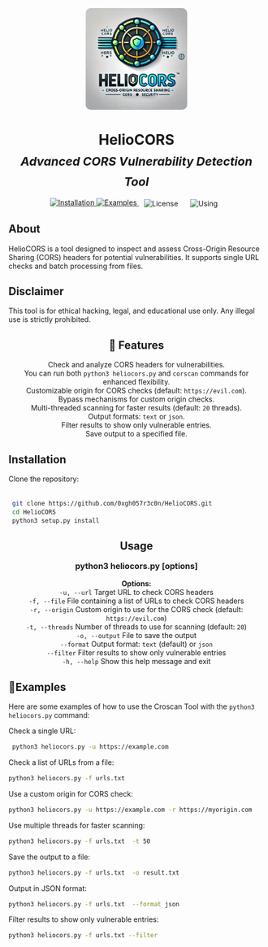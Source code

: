 <p align="center">
  <img src="https://raw.githubusercontent.com/0xgh057r3c0n/HelioCORS/main/logo/logo.webp" alt="Croscan Logo" width="200" style="border-radius: 10px;">
</p>

<h1 align="center">
  HelioCORS
  <br>
<sub><i>Advanced CORS Vulnerability Detection Tool</i></sub><br>
</h1>

<p align="center">
  <a href="#installation">
    <img src="https://img.shields.io/badge/installation-⚙️-blue?style=for-the-badge&logo=python" alt="Installation">
  </a> 

  <a href="#examples">
    <img src="https://img.shields.io/badge/examples-🚀-green?style=for-the-badge" alt="Examples">
  </a> 

  <a href="https://github.com/0xgh057r3c0n/HelioCORS?tab=MIT-1-ov-file" style="text-decoration: none; margin: 0 10px;">
    <img src="https://img.shields.io/badge/license-📜-red?style=for-the-badge" alt="License" style="vertical-align: middle;">
  </a>

  <a href="#usage" style="text-decoration: none; margin: 0 10px;">
    <img src="https://img.shields.io/badge/using-🛠️-purple?style=for-the-badge" alt="Using" style="vertical-align: middle;">
  </a>
</p>



## About
HelioCORS is a tool designed to inspect and assess Cross-Origin Resource Sharing (CORS) headers for potential vulnerabilities. It supports single URL checks and batch processing from files.
## Disclaimer
 This tool is for ethical hacking, legal, and educational use only. Any illegal use is strictly prohibited.


<h2 id="features" style="text-align: center;">🌟 Features</h2>
<ul style="text-align: center; font-size: 14px; list-style-type: none; padding: 0;">
  <li>Check and analyze CORS headers for vulnerabilities.</li>
  <li>You can run both <code>python3 heliocors.py</code> and <code>corscan</code> commands for enhanced flexibility.</li>
  <li>Customizable origin for CORS checks (default: <code>https://evil.com</code>).</li>
  <li>Bypass mechanisms for custom origin checks.</li>
  <li>Multi-threaded scanning for faster results (default: <code>20</code> threads).</li>
  <li>Output formats: <code>text</code> or <code>json</code>.</li>
  <li>Filter results to show only vulnerable entries.</li>
  <li>Save output to a specified file.</li>
</ul>


## Installation
 Clone the repository:
   ```bash
    
    git clone https://github.com/0xgh057r3c0n/HelioCORS.git
    cd HelioCORS
    python3 setup.py install

   ```
<h2 id="usage" style="text-align: center;">Usage</h2>
<p style="text-align: center; font-size: 16px;">
  <strong> python3 heliocors.py [options]</strong>
</p>
<p style="text-align: center; font-size: 14px;">
  <strong>Options:</strong><br>
  <code>-u, --url</code> Target URL to check CORS headers<br>
  <code>-f, --file</code> File containing a list of URLs to check CORS headers<br>
  <code>-r, --origin</code> Custom origin to use for the CORS check (default: <code>https://evil.com</code>)<br>
  <code>-t, --threads</code> Number of threads to use for scanning (default: <code>20</code>)<br>
  <code>-o, --output</code> File to save the output<br>
  <code>--format</code> Output format: <code>text</code> (default) or <code>json</code><br>
  <code>--filter</code> Filter results to show only vulnerable entries<br>
  <code>-h, --help</code> Show this help message and exit
</p>

## 🚀Examples

Here are some examples of how to use the Croscan Tool with the `python3 heliocors.py` command:

Check a single URL:
  ```bash
   python3 heliocors.py -u https://example.com
   ```
Check a list of URLs from a file:
```bash
python3 heliocors.py -f urls.txt
```
Use a custom origin for CORS check:

```bash
python3 heliocors.py -u https://example.com -r https://myorigin.com
```

Use multiple threads for faster scanning:
```bash
python3 heliocors.py -f urls.txt  -t 50
```
Save the output to a file:
```bash
python3 heliocors.py -f urls.txt  -o result.txt
```
Output in JSON format:
```bash
python3 heliocors.py -f urls.txt  --format json
```
Filter results to show only vulnerable entries:
```bash
python3 heliocors.py -f urls.txt --filter
```
